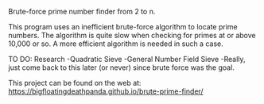 Brute-force prime number finder from 2 to n.

This program uses an inefficient brute-force algorithm to locate prime numbers.
The algorithm is quite slow when checking for primes at or above 10,000 or so.
A more efficient algorithm is needed in such a case.

TO DO: Research 
    -Quadratic Sieve
    -General Number Field Sieve
    -Really, just come back to this later (or never) since brute force was the goal.

This project can be found on the web at:
https://bigfloatingdeathpanda.github.io/brute-prime-finder/
